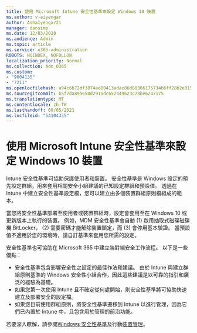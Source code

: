 ```yaml
---
title: 使用 Microsoft Intune 安全性基準來設定 Windows 10 裝置
ms.author: v-aiyengar
author: AshaIyengar21
manager: dansimp
ms.date: 12/03/2020
ms.audience: Admin
ms.topic: article
ms.service: o365-administration
ROBOTS: NOINDEX, NOFOLLOW
localization_priority: Normal
ms.collection: Adm_O365
ms.custom:
- "9004135"
- "7211"
ms.openlocfilehash: a94c6b72df3874ee80413adac86d60306175734b6ff28b2e015e05eec6f3838b
ms.sourcegitcommit: b5f7da89a650d2915dc652449623c78be6247175
ms.translationtype: MT
ms.contentlocale: zh-TW
ms.lasthandoff: 08/05/2021
ms.locfileid: "54104335"
---
```

# <a name="use-microsoft-intune-security-baselines-to-configure-windows-10-devices"></a>使用 Microsoft Intune 安全性基準來設定 Windows 10 裝置

Intune 安全性基準可協助保護使用者和裝置。 安全性基準是 Windows 設定的預先設定群組，用來套用相關安全小組建議的已知設定群組和預設值。 透過在 Intune 中建立安全性基準設定檔，您可以建立由多個裝置群組原則檔組成的範本。

當您將安全性基準部署至使用者或裝置群組時，設定會套用至在 Windows 10 或更新版本上執行的裝置。 例如，MDM 安全性基準會自動 (1) 啟用抽取式磁碟磁碟機 BitLocker， (2) 需要密碼才能解除裝置鎖定，而 (3) 會停用基本驗證。 當預設值不適用於您的環境時，請自訂基準來套用您所需的設定。

安全性基準也可協助在 Microsoft 365 中建立端對端安全工作流程。 以下是一些優點：

- 安全性基準包含影響安全性之設定的最佳作法和建議。 由於 Intune 與建立群組原則基準的 Windows 安全性小組合作，因此這些建議是以可靠的指引和廣泛的經驗為基礎。
- 如果您第一次使用 Intune 且不確定從何處開始，則安全性基準將可協助快速建立及部署安全的設定檔。
- 如果您目前使用群組原則，將安全性基準遷移到 Intune 以進行管理，因為它們已內置於 Intune 中，且包含用於管理的前沿功能。

若要深入瞭解，請參閱[Windows 安全性基準](https://go.microsoft.com/fwlink/?linkid=2141503)及行動[裝置管理](https://go.microsoft.com/fwlink/?linkid=2141701)。